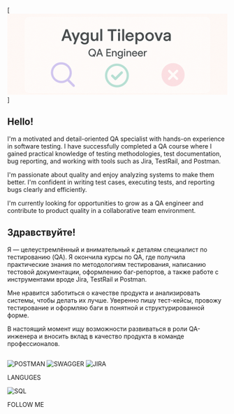 [![HEADER](https://github.com/aygulyWeb/aygulyQA/blob/main/assets/qa.png)]

## Hello! 
I'm a motivated and detail-oriented QA specialist with hands-on experience in software testing. I have successfully completed a QA course where I gained practical knowledge of testing methodologies, test documentation, bug reporting, and working with tools such as Jira, TestRail, and Postman.

I'm passionate about quality and enjoy analyzing systems to make them better. I'm confident in writing test cases, executing tests, and reporting bugs clearly and efficiently.

I'm currently looking for opportunities to grow as a QA engineer and contribute to product quality in a collaborative team environment.

## Здравствуйте!
Я — целеустремлённый и внимательный к деталям специалист по тестированию (QA). Я окончила курсы по QA, где получила практические знания по методологиям тестирования, написанию тестовой документации, оформлению баг-репортов, а также работе с инструментами вроде Jira, TestRail и Postman.

Мне нравится заботиться о качестве продукта и анализировать системы, чтобы делать их лучше. Уверенно пишу тест-кейсы, провожу тестирование и оформляю баги в понятной и структурированной форме.

В настоящий момент ищу возможности развиваться в роли QA-инженера и вносить вклад в качество продукта в команде профессионалов.

## 
![POSTMAN](https://img.shields.io/badge/-POSTMAN-orange)
![SWAGGER](https://img.shields.io/badge/-SWAGGER-85ea2d)
![JIRA](https://img.shields.io/badge/-JIRA-blue)

LANGUGES

![SQL](https://img.shields.io/badge/-SQL-8A2BE2)

FOLLOW ME